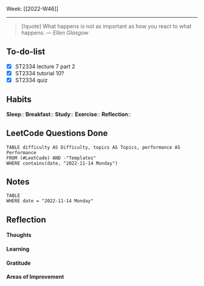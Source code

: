 Week: [[2022-W46]]
- - -
>[!quote]
> What happens is not as important as how you react to what happens.
> — <cite>Ellen Glasgow</cite>

## To-do-list
- [x] ST2334 lecture 7 part 2
- [x] ST2334 tutorial 10?
- [x] ST2334 quiz

## Habits
**Sleep**:: 
**Breakfast**::
**Study**:: 
**Exercise**:: 
**Reflection**:: 

## LeetCode Questions Done
```dataview
TABLE difficulty AS Difficulty, topics AS Topics, performance AS Performance
FROM (#LeetCode) AND -"Templates"
WHERE contains(date, "2022-11-14 Monday") 
```

## Notes
```dataview
TABLE
WHERE date = "2022-11-14 Monday"
```

## Reflection
#### Thoughts 
#### Learning 
#### Gratitude
#### Areas of Improvement